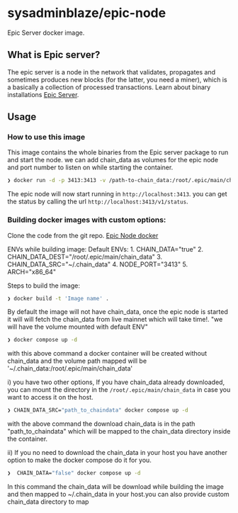 # sysadminblaze/epic-node

Epic Server docker image.


## What is Epic server?

The epic server is a node in the network that validates, propagates and sometimes produces new blocks (for the latter, you need a miner), which is a basically a collection of processed transactions. Learn about binary installations [Epic Server](https://github.com/EpicCash/epic).

## Usage

### How to use this image

This image contains the whole binaries from the Epic server package to run and start the node. we can add chain_data as volumes for the epic node and port number to listen on while starting the container.

```sh
❯ docker run -d -p 3413:3413 -v /path-to-chain_data:/root/.epic/main/chain_data sysadminblaze/epic-node
```

The epic node will now start running in  `http://localhost:3413`. you can get the status by calling the url  `http://localhost:3413/v1/status`.

### Building docker images with custom options:

Clone the code from the git repo. [Epic Node docker](https://gitlab.com/epic-cash1/epic-node-dockerisation)

ENVs while building image:
  Default ENVs:
    1. CHAIN_DATA="true"
    2. CHAIN_DATA_DEST="/root/.epic/main/chain_data"
    3. CHAIN_DATA_SRC="~/.chain_data"
    4. NODE_PORT="3413"
    5. ARCH="x86_64"

Steps to build the image:

```sh
❯ docker build -t 'Image name' . 
```

By default the image will not have chain_data, once the epic node is started it will will fetch the chain_data from live mainnet which will take time!.
"we will have the volume mounted with default ENV"

  ```sh
  ❯ docker compose up -d 
  ```
  with this above command a docker container will be created without chain_data and the volume path mapped will be '~/.chain_data:/root/.epic/main/chain_data'

  i) you have two other options, If you have chain_data already downloaded, you can mount the directory in the `/root/.epic/main/chain_data` in case you want to access it on the host.

  ```sh
  ❯ CHAIN_DATA_SRC="path_to_chaindata" docker compose up -d 
  ```
  with the above command the download chain_data is in the path "path_to_chaindata" which will be mapped to the chain_data directory inside the container.

  ii) If you no need to download the chain_data in your host you have another option to make the docker compose do it for you.

  ```sh
❯  CHAIN_DATA="false" docker compose up -d
```
  In this command the chain_data will be download while building the image and then mapped to ~/.chain_data in your host.you can also provide custom chain_data directory to map

